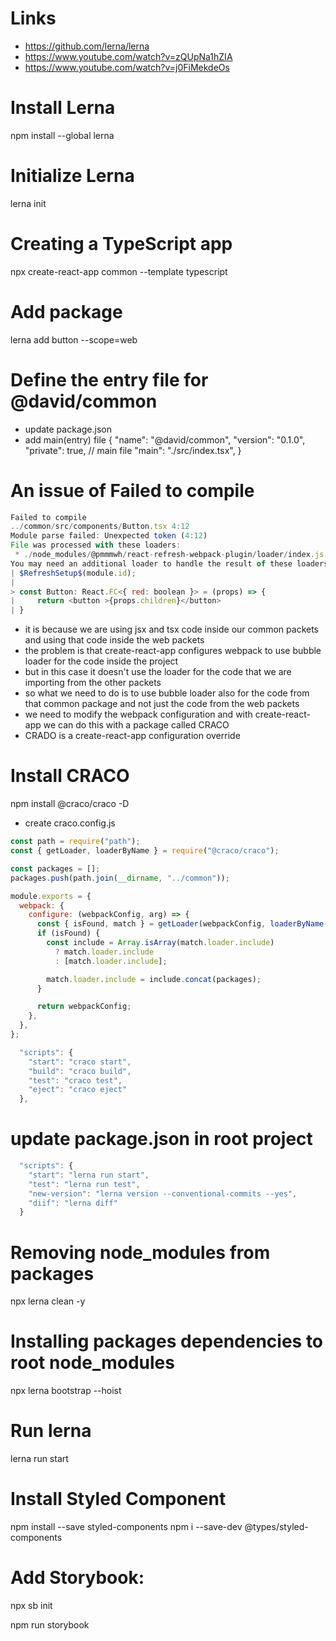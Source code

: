 # Links
- https://github.com/lerna/lerna
- https://www.youtube.com/watch?v=zQUpNa1hZIA
- https://www.youtube.com/watch?v=j0FiMekdeOs

# Install Lerna
npm install --global lerna

# Initialize Lerna
lerna init

# Creating a TypeScript app
npx create-react-app common --template typescript


# Add package
<!-- lerna add @david/common --scope=@david/web -->
lerna add button --scope=web

# Define the entry file for @david/common
- update package.json
- add main(entry) file 
{
    "name": "@david/common",
    "version": "0.1.0",
    "private": true,
    // main file
    "main": "./src/index.tsx",
}

# An issue of Failed to compile
```js
Failed to compile
../common/src/components/Button.tsx 4:12
Module parse failed: Unexpected token (4:12)
File was processed with these loaders:
 * ./node_modules/@pmmmwh/react-refresh-webpack-plugin/loader/index.js
You may need an additional loader to handle the result of these loaders.
| $RefreshSetup$(module.id);
| 
> const Button: React.FC<{ red: boolean }> = (props) => {
|     return <button >{props.children}</button>
| }
```

- it is because we are using jsx and tsx code inside our common packets and using that code inside the web packets
- the problem is that create-react-app configures webpack to use bubble loader for the code inside the project
- but in this case it doesn't use the loader for the code that we are importing from the other packets
- so what we need to do is to use bubble loader also for the code from that common package and not just the code from the web packets
- we need to modify the webpack configuration and with create-react-app we can do this with a package called CRACO
- CRADO is a create-react-app configuration override

# Install CRACO
npm install @craco/craco -D

- create craco.config.js
```js 
const path = require("path");
const { getLoader, loaderByName } = require("@craco/craco");

const packages = [];
packages.push(path.join(__dirname, "../common"));

module.exports = {
  webpack: {
    configure: (webpackConfig, arg) => {
      const { isFound, match } = getLoader(webpackConfig, loaderByName("babel-loader"));
      if (isFound) {
        const include = Array.isArray(match.loader.include)
          ? match.loader.include
          : [match.loader.include];

        match.loader.include = include.concat(packages);
      }

      return webpackConfig;
    },
  },
};

  "scripts": {
    "start": "craco start",
    "build": "craco build",
    "test": "craco test",
    "eject": "craco eject"
  },
```

# update package.json in root project
```js
  "scripts": {
    "start": "lerna run start",
    "test": "lerna run test",
    "new-version": "lerna version --conventional-commits --yes",
    "diif": "lerna diff"
  }
```

# Removing node_modules from packages
npx lerna clean -y

# Installing packages dependencies to root node_modules
npx lerna bootstrap --hoist

# Run lerna
lerna run start




# Install Styled Component
npm install --save styled-components
npm i --save-dev @types/styled-components


# Add Storybook:
npx sb init

npm run storybook  